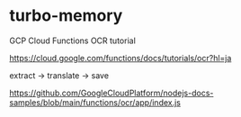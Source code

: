 # turbo-memory
GCP Cloud Functions OCR tutorial

https://cloud.google.com/functions/docs/tutorials/ocr?hl=ja

extract -> translate -> save

https://github.com/GoogleCloudPlatform/nodejs-docs-samples/blob/main/functions/ocr/app/index.js
